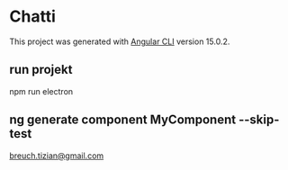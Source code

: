 # Chatti

This project was generated with [Angular CLI](https://github.com/angular/angular-cli) version 15.0.2.

## run projekt 
npm run electron 





## ng generate component MyComponent --skip-test

breuch.tizian@gmail.com